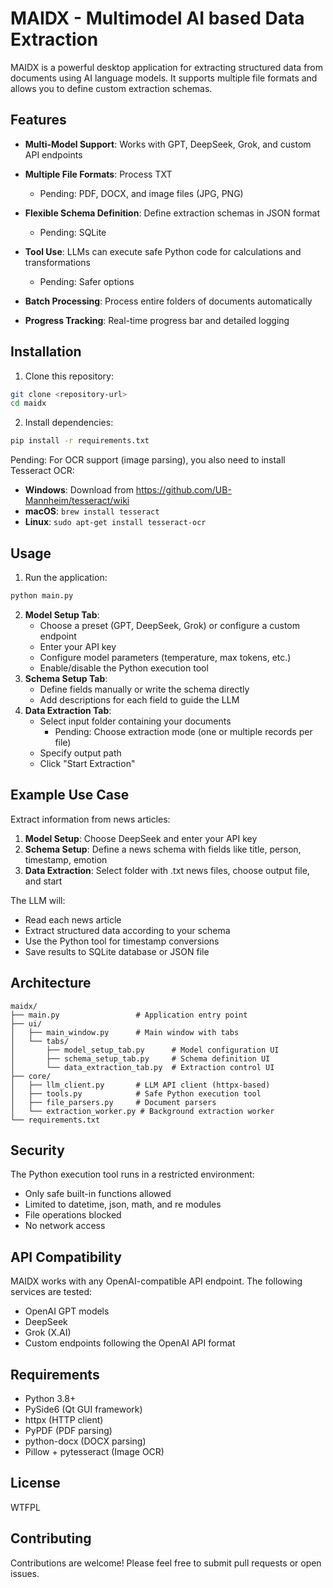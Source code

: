 # MAIDX - Multimodel AI based Data Extraction

MAIDX is a powerful desktop application for extracting structured data from documents using AI language models. It supports multiple file formats and allows you to define custom extraction schemas.

## Features

- **Multi-Model Support**: Works with GPT, DeepSeek, Grok, and custom API endpoints
- **Multiple File Formats**: Process TXT
    - Pending: PDF, DOCX, and image files (JPG, PNG)

- **Flexible Schema Definition**: Define extraction schemas in JSON format
    - Pending: SQLite 

- **Tool Use**: LLMs can execute safe Python code for calculations and transformations
    - Pending: Safer options 

- **Batch Processing**: Process entire folders of documents automatically
- **Progress Tracking**: Real-time progress bar and detailed logging

## Installation

1. Clone this repository:
```bash
git clone <repository-url>
cd maidx
```

2. Install dependencies:
```bash
pip install -r requirements.txt
```

Pending: For OCR support (image parsing), you also need to install Tesseract OCR:

- **Windows**: Download from https://github.com/UB-Mannheim/tesseract/wiki
- **macOS**: `brew install tesseract`
- **Linux**: `sudo apt-get install tesseract-ocr`

## Usage

1. Run the application:
```bash
python main.py
```

2. **Model Setup Tab**:
   - Choose a preset (GPT, DeepSeek, Grok) or configure a custom endpoint
   - Enter your API key
   - Configure model parameters (temperature, max tokens, etc.)
   - Enable/disable the Python execution tool
3. **Schema Setup Tab**:
   - Define fields manually or write the schema directly
   - Add descriptions for each field to guide the LLM
4. **Data Extraction Tab**:
   - Select input folder containing your documents
       - Pending: Choose extraction mode (one or multiple records per file)
   - Specify output path
   - Click "Start Extraction"

## Example Use Case

Extract information from news articles:

1. **Model Setup**: Choose DeepSeek and enter your API key
2. **Schema Setup**: Define a news schema with fields like title, person, timestamp, emotion
3. **Data Extraction**: Select folder with .txt news files, choose output file, and start

The LLM will:
- Read each news article
- Extract structured data according to your schema
- Use the Python tool for timestamp conversions
- Save results to SQLite database or JSON file

## Architecture

```
maidx/
├── main.py                 # Application entry point
├── ui/
│   ├── main_window.py      # Main window with tabs
│   └── tabs/
│       ├── model_setup_tab.py      # Model configuration UI
│       ├── schema_setup_tab.py     # Schema definition UI
│       └── data_extraction_tab.py  # Extraction control UI
├── core/
│   ├── llm_client.py       # LLM API client (httpx-based)
│   ├── tools.py            # Safe Python execution tool
│   ├── file_parsers.py     # Document parsers
│   └── extraction_worker.py # Background extraction worker
└── requirements.txt
```

## Security

The Python execution tool runs in a restricted environment:
- Only safe built-in functions allowed
- Limited to datetime, json, math, and re modules
- File operations blocked
- No network access

## API Compatibility

MAIDX works with any OpenAI-compatible API endpoint. The following services are tested:
- OpenAI GPT models
- DeepSeek
- Grok (X.AI)
- Custom endpoints following the OpenAI API format

## Requirements

- Python 3.8+
- PySide6 (Qt GUI framework)
- httpx (HTTP client)
- PyPDF (PDF parsing)
- python-docx (DOCX parsing)
- Pillow + pytesseract (Image OCR)

## License

WTFPL

## Contributing

Contributions are welcome! Please feel free to submit pull requests or open issues.
